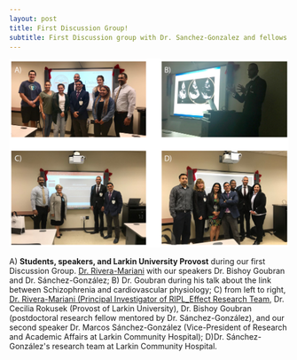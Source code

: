 ```yaml
---
layout: post
title: First Discussion Group!
subtitle: First Discussion group with Dr. Sanchez-Gonzalez and fellows from LCH!
---
```


<img src="/img/1st_DiscussionGroup.jpg" alt="First Discussion Group" class="inline"/>

A) **Students, speakers, and Larkin University Provost** during our first Discussion Group. [Dr. Rivera-Mariani](http://www.friveram.com/RIPL_Effect/about) with our speakers Dr. Bishoy Goubran and Dr. Sánchez-González; B) Dr. Goubran during his talk about the link between Schizophrenia and cardiovascular physiology; C) from left to right, [Dr. Rivera-Mariani (Principal Investigator of RIPL_Effect Research Team](https://www.riplrt.com), Dr. Cecilia Rokusek (Provost of Larkin University), Dr. Bishoy Goubran (postdoctoral research fellow mentored by Dr. Sánchez-González), and our second speaker Dr. Marcos Sánchez-González (Vice-President of Research and Academic Affairs at Larkin Community Hospital); D)Dr. Sánchez-González's research team at Larkin Community Hospital.